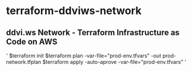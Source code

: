 # terraform-ddviws-network
## ddvi.ws Network - Terraform Infrastructure as Code on AWS 
'
$terraform init
$terraform plan -var-file="prod-env.tfvars" -out prod-network.tfplan
$terraform apply -auto-aprove -var-file="prod-env.tfvars"
'

